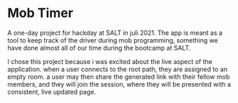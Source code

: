 # Mob Timer

A one-day project for hackday at SALT in juli 2021. The app is meant as a tool to keep track of the driver during mob programming, something we have done almost all of our time during the bootcamp at SALT. 

I chose this project because i was excited about the live aspect of the application. when a user connects to the root path, they are assigned to an empty room. a user may then share the generated link with their fellow mob members, and they will join the session, where they will be presented with a consistent, live updated page. 
